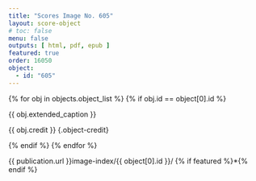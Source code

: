 ```yaml
---
title: "Scores Image No. 605"
layout: score-object
# toc: false
menu: false
outputs: [ html, pdf, epub ]
featured: true
order: 16050
object:
  - id: "605"
---
```


{% for obj in objects.object_list %}
{% if obj.id == object[0].id %}

{{ obj.extended_caption }}

{{ obj.credit }} {.object-credit}

{% endif %}
{% endfor %}

<div class="object-credit object-url is-print-only">

{{ publication.url }}image-index/{{ object[0].id }}/ {% if featured %}*{% endif %}

</div>
